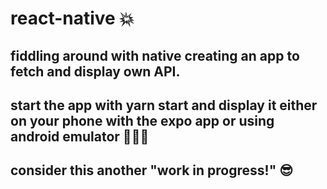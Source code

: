 # react-native :boom:

## fiddling around with native creating an app to fetch and display own API.

## start the app with yarn start and display it either on your phone with the expo app or using android emulator :hear_no_evil::see_no_evil::speak_no_evil:

## consider this another "work in progress!" :sunglasses:
